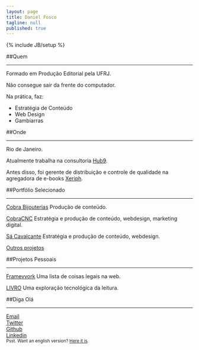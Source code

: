 ```yaml
---
layout: page
title: Daniel Fosco
tagline: null
published: true
---
```


{% include JB/setup %}

##Quem

---

Formado em Produção Editorial pela UFRJ. 

Não consegue sair da frente do computador. 

Na prática, faz:

 - Estratégia de Conteúdo
 - Web Design
 - Gambiarras


##Onde

---

Rio de Janeiro. 

Atualmente trabalha na consultoria [Hub9](https://www.facebook.com/hub9.co "Hub9 Facebook page").

Antes disso, foi gerente de distribuição e controle de qualidade na agregadora de <span class="nowrap">e-books</span> [Xeriph](http://www.xeriph.com.br "Xeriph Homepage").



##Portfólio Selecionado

---

<p class="port"><a href="http://www.agenciarastro.com.br/clientes/cobra" alt="CobraBijouterias">Cobra Bijouterias</a> Produção de conteúdo.</p>

<p class="port"><a href="http://www.cobracnc.com.br" alt="CobraCNC">CobraCNC</a> Estratégia e produção de conteúdo, webdesign, marketing digital.</p>

<p class="port"><a href="http://sacavalcante.com.br/sitenovo/" alt=" Homepage Sá Cavalcante">Sá Cavalcante</a> Estratégia e produção de conteúdo, webdesign.</p>

<p><a href="http://www.linkedin.com/in/danielfosco" alt="LinkedIn Daniel Fosco">Outros projetos</a></p>


##Projetos Pessoais

---

<p class="port"><a href="http://www.framevvork.com" title="Framevvork">Framevvork</a> Uma lista de coisas legais na web.</p>

<p class="port"><a href="/livro.html" title="LIVRO">LIVRO</a> Uma exploração tecnológica da leitura.</p>

##Diga Olá

---
<div class="icon"><a href="mailto:danielfosco@gmail.com"><span class="screen-reader-text">Email</span><i class="fa fa-envelope-o fa-2x"> </i></a></div>
<div class="icon"><a href="https://www.twitter.com/notdanielfosco"><span class="screen-reader-text">Twitter</span><i class="fa fa-twitter fa-2x"> </i></a></div>
<div class="icon"><a href="https://www.github.com/dfosco"><span class="screen-reader-text">Github</span><i class="fa fa-github-alt fa-2x"> </i></a></div>
<div class="icon"><a href="https://br.linkedin.com/in/danielfosco"><span class="screen-reader-text">Linkedin</span><i class="fa fa-linkedin fa-2x"> </i></a></div>

<div class="text-center" id="translate"><small>Psst. Want an english version? <a href="/en" title="English Version">Here it is</a>.</small></div>